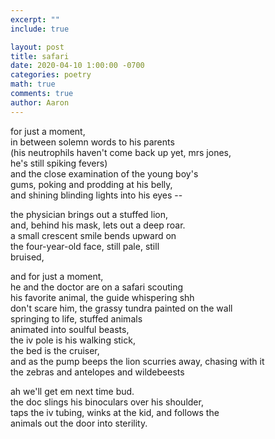 ```yaml
---
excerpt: ""
include: true

layout: post
title: safari 
date: 2020-04-10 1:00:00 -0700
categories: poetry
math: true
comments: true
author: Aaron
---
```




for just a moment,  
in between solemn words to his parents  
(his neutrophils haven't come back up yet, mrs jones,  
he's still spiking fevers)  
and the close examination of the young boy's  
gums, poking and prodding at his belly,  
and shining blinding lights into his eyes --  

the physician brings out a stuffed lion,  
and, behind his mask, lets out a deep roar.  
a small crescent smile bends upward on  
the four-year-old face, still pale, still  
bruised,  

and for just a moment,  
he and the doctor are on a safari scouting  
his favorite animal, the guide whispering shh  
don't scare him, the grassy tundra painted on the wall  
springing to life, stuffed animals  
animated into soulful beasts,  
the iv pole is his walking stick,  
the bed is the cruiser,  
and as the pump beeps the lion scurries away, chasing with it  
the zebras and antelopes and wildebeests  

ah we'll get em next time bud.  
the doc slings his binoculars over his shoulder,  
taps the iv tubing, winks at the kid, and follows the  
animals out the door into sterility.
